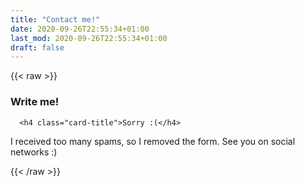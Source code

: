 ```yaml
---
title: "Contact me!"
date: 2020-09-26T22:55:34+01:00
last_mod: 2020-09-26T22:55:34+01:00
draft: false
---
```


{{< raw >}}
  <h3>Write me!</h3>
  
      <h4 class="card-title">Sorry :(</h4>
<p>I received too many spams, so I removed the form. See you on social networks :) </p>

{{< /raw >}}
